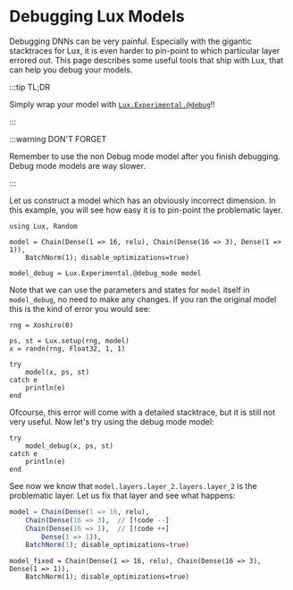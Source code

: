 # Debugging Lux Models

Debugging DNNs can be very painful. Especially with the gigantic stacktraces for Lux, it is
even harder to pin-point to which particular layer errored out. This page describes some
useful tools that ship with Lux, that can help you debug your models.

:::tip TL;DR

Simply wrap your model with [`Lux.Experimental.@debug`](@ref)!!

:::

:::warning DON'T FORGET

Remember to use the non Debug mode model after you finish debugging. Debug mode models are
way slower.

:::

Let us construct a model which has an obviously incorrect dimension. In this example, you
will see how easy it is to pin-point the problematic layer.

```@example manual_debugging
using Lux, Random

model = Chain(Dense(1 => 16, relu), Chain(Dense(16 => 3), Dense(1 => 1)),
    BatchNorm(1); disable_optimizations=true)

model_debug = Lux.Experimental.@debug_mode model
```

Note that we can use the parameters and states for `model` itself in `model_debug`, no need
to make any changes. If you ran the original model this is the kind of error you would see:

```@example manual_debugging
rng = Xoshiro(0)

ps, st = Lux.setup(rng, model)
x = randn(rng, Float32, 1, 1)

try
    model(x, ps, st)
catch e
    println(e)
end
```

Ofcourse, this error will come with a detailed stacktrace, but it is still not very useful.
Now let's try using the debug mode model:

```@example manual_debugging
try
    model_debug(x, ps, st)
catch e
    println(e)
end
```

See now we know that `model.layers.layer_2.layers.layer_2` is the problematic layer. Let us
fix that layer and see what happens:

```julia
model = Chain(Dense(1 => 16, relu),
    Chain(Dense(16 => 3),  // [!code --]
    Chain(Dense(16 => 1),  // [!code ++]
        Dense(1 => 1)),
    BatchNorm(1); disable_optimizations=true)
```


```@example manual_debugging
model_fixed = Chain(Dense(1 => 16, relu), Chain(Dense(16 => 3), Dense(1 => 1)),
    BatchNorm(1); disable_optimizations=true)
```
